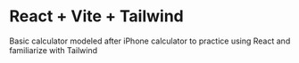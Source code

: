 # React + Vite + Tailwind

Basic calculator modeled after iPhone calculator to practice using React and familiarize with Tailwind
